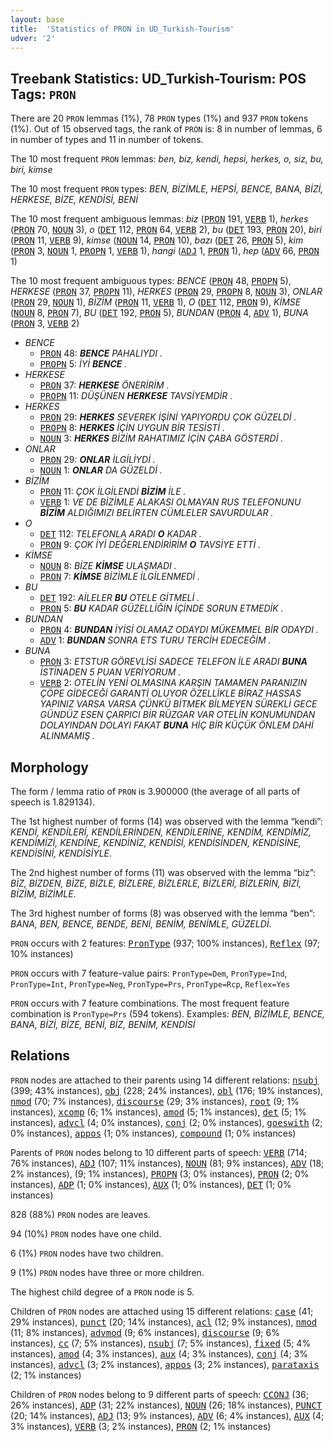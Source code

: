 ```yaml
---
layout: base
title:  'Statistics of PRON in UD_Turkish-Tourism'
udver: '2'
---
```


## Treebank Statistics: UD_Turkish-Tourism: POS Tags: `PRON`

There are 20 `PRON` lemmas (1%), 78 `PRON` types (1%) and 937 `PRON` tokens (1%).
Out of 15 observed tags, the rank of `PRON` is: 8 in number of lemmas, 6 in number of types and 11 in number of tokens.

The 10 most frequent `PRON` lemmas: <em>ben, biz, kendi, hepsi, herkes, o, siz, bu, biri, kimse</em>

The 10 most frequent `PRON` types:  <em>BEN, BİZİMLE, HEPSİ, BENCE, BANA, BİZİ, HERKESE, BİZE, KENDİSİ, BENİ</em>

The 10 most frequent ambiguous lemmas: <em>biz</em> (<tt><a href="tr_tourism-pos-PRON.html">PRON</a></tt> 191, <tt><a href="tr_tourism-pos-VERB.html">VERB</a></tt> 1), <em>herkes</em> (<tt><a href="tr_tourism-pos-PRON.html">PRON</a></tt> 70, <tt><a href="tr_tourism-pos-NOUN.html">NOUN</a></tt> 3), <em>o</em> (<tt><a href="tr_tourism-pos-DET.html">DET</a></tt> 112, <tt><a href="tr_tourism-pos-PRON.html">PRON</a></tt> 64, <tt><a href="tr_tourism-pos-VERB.html">VERB</a></tt> 2), <em>bu</em> (<tt><a href="tr_tourism-pos-DET.html">DET</a></tt> 193, <tt><a href="tr_tourism-pos-PRON.html">PRON</a></tt> 20), <em>biri</em> (<tt><a href="tr_tourism-pos-PRON.html">PRON</a></tt> 11, <tt><a href="tr_tourism-pos-VERB.html">VERB</a></tt> 9), <em>kimse</em> (<tt><a href="tr_tourism-pos-NOUN.html">NOUN</a></tt> 14, <tt><a href="tr_tourism-pos-PRON.html">PRON</a></tt> 10), <em>bazı</em> (<tt><a href="tr_tourism-pos-DET.html">DET</a></tt> 26, <tt><a href="tr_tourism-pos-PRON.html">PRON</a></tt> 5), <em>kim</em> (<tt><a href="tr_tourism-pos-PRON.html">PRON</a></tt> 3, <tt><a href="tr_tourism-pos-NOUN.html">NOUN</a></tt> 1, <tt><a href="tr_tourism-pos-PROPN.html">PROPN</a></tt> 1, <tt><a href="tr_tourism-pos-VERB.html">VERB</a></tt> 1), <em>hangi</em> (<tt><a href="tr_tourism-pos-ADJ.html">ADJ</a></tt> 1, <tt><a href="tr_tourism-pos-PRON.html">PRON</a></tt> 1), <em>hep</em> (<tt><a href="tr_tourism-pos-ADV.html">ADV</a></tt> 66, <tt><a href="tr_tourism-pos-PRON.html">PRON</a></tt> 1)

The 10 most frequent ambiguous types:  <em>BENCE</em> (<tt><a href="tr_tourism-pos-PRON.html">PRON</a></tt> 48, <tt><a href="tr_tourism-pos-PROPN.html">PROPN</a></tt> 5), <em>HERKESE</em> (<tt><a href="tr_tourism-pos-PRON.html">PRON</a></tt> 37, <tt><a href="tr_tourism-pos-PROPN.html">PROPN</a></tt> 11), <em>HERKES</em> (<tt><a href="tr_tourism-pos-PRON.html">PRON</a></tt> 29, <tt><a href="tr_tourism-pos-PROPN.html">PROPN</a></tt> 8, <tt><a href="tr_tourism-pos-NOUN.html">NOUN</a></tt> 3), <em>ONLAR</em> (<tt><a href="tr_tourism-pos-PRON.html">PRON</a></tt> 29, <tt><a href="tr_tourism-pos-NOUN.html">NOUN</a></tt> 1), <em>BİZİM</em> (<tt><a href="tr_tourism-pos-PRON.html">PRON</a></tt> 11, <tt><a href="tr_tourism-pos-VERB.html">VERB</a></tt> 1), <em>O</em> (<tt><a href="tr_tourism-pos-DET.html">DET</a></tt> 112, <tt><a href="tr_tourism-pos-PRON.html">PRON</a></tt> 9), <em>KİMSE</em> (<tt><a href="tr_tourism-pos-NOUN.html">NOUN</a></tt> 8, <tt><a href="tr_tourism-pos-PRON.html">PRON</a></tt> 7), <em>BU</em> (<tt><a href="tr_tourism-pos-DET.html">DET</a></tt> 192, <tt><a href="tr_tourism-pos-PRON.html">PRON</a></tt> 5), <em>BUNDAN</em> (<tt><a href="tr_tourism-pos-PRON.html">PRON</a></tt> 4, <tt><a href="tr_tourism-pos-ADV.html">ADV</a></tt> 1), <em>BUNA</em> (<tt><a href="tr_tourism-pos-PRON.html">PRON</a></tt> 3, <tt><a href="tr_tourism-pos-VERB.html">VERB</a></tt> 2)


* <em>BENCE</em>
  * <tt><a href="tr_tourism-pos-PRON.html">PRON</a></tt> 48: <em><b>BENCE</b> PAHALIYDI .</em>
  * <tt><a href="tr_tourism-pos-PROPN.html">PROPN</a></tt> 5: <em>İYİ <b>BENCE</b> .</em>
* <em>HERKESE</em>
  * <tt><a href="tr_tourism-pos-PRON.html">PRON</a></tt> 37: <em><b>HERKESE</b> ÖNERİRİM .</em>
  * <tt><a href="tr_tourism-pos-PROPN.html">PROPN</a></tt> 11: <em>DÜŞÜNEN <b>HERKESE</b> TAVSİYEMDİR .</em>
* <em>HERKES</em>
  * <tt><a href="tr_tourism-pos-PRON.html">PRON</a></tt> 29: <em><b>HERKES</b> SEVEREK İŞİNİ YAPIYORDU ÇOK GÜZELDİ .</em>
  * <tt><a href="tr_tourism-pos-PROPN.html">PROPN</a></tt> 8: <em><b>HERKES</b> İÇİN UYGUN BİR TESİSTİ .</em>
  * <tt><a href="tr_tourism-pos-NOUN.html">NOUN</a></tt> 3: <em><b>HERKES</b> BİZİM RAHATIMIZ İÇİN ÇABA GÖSTERDİ .</em>
* <em>ONLAR</em>
  * <tt><a href="tr_tourism-pos-PRON.html">PRON</a></tt> 29: <em><b>ONLAR</b> İLGİLİYDİ .</em>
  * <tt><a href="tr_tourism-pos-NOUN.html">NOUN</a></tt> 1: <em><b>ONLAR</b> DA GÜZELDİ .</em>
* <em>BİZİM</em>
  * <tt><a href="tr_tourism-pos-PRON.html">PRON</a></tt> 11: <em>ÇOK İLGİLENDİ <b>BİZİM</b> İLE .</em>
  * <tt><a href="tr_tourism-pos-VERB.html">VERB</a></tt> 1: <em>VE DE BİZİMLE ALAKASI OLMAYAN RUS TELEFONUNU <b>BİZİM</b> ALDIĞIMIZI BELİRTEN CÜMLELER SAVURDULAR .</em>
* <em>O</em>
  * <tt><a href="tr_tourism-pos-DET.html">DET</a></tt> 112: <em>TELEFONLA ARADI <b>O</b> KADAR .</em>
  * <tt><a href="tr_tourism-pos-PRON.html">PRON</a></tt> 9: <em>ÇOK İYİ DEĞERLENDİRİRİM <b>O</b> TAVSİYE ETTİ .</em>
* <em>KİMSE</em>
  * <tt><a href="tr_tourism-pos-NOUN.html">NOUN</a></tt> 8: <em>BİZE <b>KİMSE</b> ULAŞMADI .</em>
  * <tt><a href="tr_tourism-pos-PRON.html">PRON</a></tt> 7: <em><b>KİMSE</b> BİZİMLE İLGİLENMEDİ .</em>
* <em>BU</em>
  * <tt><a href="tr_tourism-pos-DET.html">DET</a></tt> 192: <em>AİLELER <b>BU</b> OTELE GİTMELİ .</em>
  * <tt><a href="tr_tourism-pos-PRON.html">PRON</a></tt> 5: <em><b>BU</b> KADAR GÜZELLİĞİN İÇİNDE SORUN ETMEDİK .</em>
* <em>BUNDAN</em>
  * <tt><a href="tr_tourism-pos-PRON.html">PRON</a></tt> 4: <em><b>BUNDAN</b> İYİSİ OLAMAZ ODAYDI MÜKEMMEL BİR ODAYDI .</em>
  * <tt><a href="tr_tourism-pos-ADV.html">ADV</a></tt> 1: <em><b>BUNDAN</b> SONRA ETS TURU TERCİH EDECEĞİM .</em>
* <em>BUNA</em>
  * <tt><a href="tr_tourism-pos-PRON.html">PRON</a></tt> 3: <em>ETSTUR GÖREVLİSİ SADECE TELEFON İLE ARADI <b>BUNA</b> İSTİNADEN 5 PUAN VERİYORUM .</em>
  * <tt><a href="tr_tourism-pos-VERB.html">VERB</a></tt> 2: <em>OTELİN YENİ OLMASINA KARŞIN TAMAMEN PARANIZIN ÇÖPE GİDECEĞİ GARANTİ OLUYOR ÖZELLİKLE BİRAZ HASSAS YAPINIZ VARSA VARSA ÇÜNKÜ BİTMEK BİLMEYEN SÜREKLİ GECE GÜNDÜZ ESEN ÇARPICI BİR RÜZGAR VAR OTELİN KONUMUNDAN DOLAYINDAN DOLAYI FAKAT <b>BUNA</b> HİÇ BİR KÜÇÜK ÖNLEM DAHİ ALINMAMIŞ .</em>

## Morphology

The form / lemma ratio of `PRON` is 3.900000 (the average of all parts of speech is 1.829134).

The 1st highest number of forms (14) was observed with the lemma “kendi”: <em>KENDİ, KENDİLERİ, KENDİLERİNDEN, KENDİLERİNE, KENDİM, KENDİMİZ, KENDİMİZİ, KENDİNE, KENDİNİZ, KENDİSİ, KENDİSİNDEN, KENDİSİNE, KENDİSİNİ, KENDİSİYLE</em>.

The 2nd highest number of forms (11) was observed with the lemma “biz”: <em>BİZ, BİZDEN, BİZE, BİZLE, BİZLERE, BİZLERLE, BİZLERİ, BİZLERİN, BİZİ, BİZİM, BİZİMLE</em>.

The 3rd highest number of forms (8) was observed with the lemma “ben”: <em>BANA, BEN, BENCE, BENDE, BENİ, BENİM, BENİMLE, GÜZELDİ</em>.

`PRON` occurs with 2 features: <tt><a href="tr_tourism-feat-PronType.html">PronType</a></tt> (937; 100% instances), <tt><a href="tr_tourism-feat-Reflex.html">Reflex</a></tt> (97; 10% instances)

`PRON` occurs with 7 feature-value pairs: `PronType=Dem`, `PronType=Ind`, `PronType=Int`, `PronType=Neg`, `PronType=Prs`, `PronType=Rcp`, `Reflex=Yes`

`PRON` occurs with 7 feature combinations.
The most frequent feature combination is `PronType=Prs` (594 tokens).
Examples: <em>BEN, BİZİMLE, BENCE, BANA, BİZİ, BİZE, BENİ, BİZ, BENİM, KENDİSİ</em>


## Relations

`PRON` nodes are attached to their parents using 14 different relations: <tt><a href="tr_tourism-dep-nsubj.html">nsubj</a></tt> (399; 43% instances), <tt><a href="tr_tourism-dep-obj.html">obj</a></tt> (228; 24% instances), <tt><a href="tr_tourism-dep-obl.html">obl</a></tt> (176; 19% instances), <tt><a href="tr_tourism-dep-nmod.html">nmod</a></tt> (70; 7% instances), <tt><a href="tr_tourism-dep-discourse.html">discourse</a></tt> (29; 3% instances), <tt><a href="tr_tourism-dep-root.html">root</a></tt> (9; 1% instances), <tt><a href="tr_tourism-dep-xcomp.html">xcomp</a></tt> (6; 1% instances), <tt><a href="tr_tourism-dep-amod.html">amod</a></tt> (5; 1% instances), <tt><a href="tr_tourism-dep-det.html">det</a></tt> (5; 1% instances), <tt><a href="tr_tourism-dep-advcl.html">advcl</a></tt> (4; 0% instances), <tt><a href="tr_tourism-dep-conj.html">conj</a></tt> (2; 0% instances), <tt><a href="tr_tourism-dep-goeswith.html">goeswith</a></tt> (2; 0% instances), <tt><a href="tr_tourism-dep-appos.html">appos</a></tt> (1; 0% instances), <tt><a href="tr_tourism-dep-compound.html">compound</a></tt> (1; 0% instances)

Parents of `PRON` nodes belong to 10 different parts of speech: <tt><a href="tr_tourism-pos-VERB.html">VERB</a></tt> (714; 76% instances), <tt><a href="tr_tourism-pos-ADJ.html">ADJ</a></tt> (107; 11% instances), <tt><a href="tr_tourism-pos-NOUN.html">NOUN</a></tt> (81; 9% instances), <tt><a href="tr_tourism-pos-ADV.html">ADV</a></tt> (18; 2% instances),  (9; 1% instances), <tt><a href="tr_tourism-pos-PROPN.html">PROPN</a></tt> (3; 0% instances), <tt><a href="tr_tourism-pos-PRON.html">PRON</a></tt> (2; 0% instances), <tt><a href="tr_tourism-pos-ADP.html">ADP</a></tt> (1; 0% instances), <tt><a href="tr_tourism-pos-AUX.html">AUX</a></tt> (1; 0% instances), <tt><a href="tr_tourism-pos-DET.html">DET</a></tt> (1; 0% instances)

828 (88%) `PRON` nodes are leaves.

94 (10%) `PRON` nodes have one child.

6 (1%) `PRON` nodes have two children.

9 (1%) `PRON` nodes have three or more children.

The highest child degree of a `PRON` node is 5.

Children of `PRON` nodes are attached using 15 different relations: <tt><a href="tr_tourism-dep-case.html">case</a></tt> (41; 29% instances), <tt><a href="tr_tourism-dep-punct.html">punct</a></tt> (20; 14% instances), <tt><a href="tr_tourism-dep-acl.html">acl</a></tt> (12; 9% instances), <tt><a href="tr_tourism-dep-nmod.html">nmod</a></tt> (11; 8% instances), <tt><a href="tr_tourism-dep-advmod.html">advmod</a></tt> (9; 6% instances), <tt><a href="tr_tourism-dep-discourse.html">discourse</a></tt> (9; 6% instances), <tt><a href="tr_tourism-dep-cc.html">cc</a></tt> (7; 5% instances), <tt><a href="tr_tourism-dep-nsubj.html">nsubj</a></tt> (7; 5% instances), <tt><a href="tr_tourism-dep-fixed.html">fixed</a></tt> (5; 4% instances), <tt><a href="tr_tourism-dep-amod.html">amod</a></tt> (4; 3% instances), <tt><a href="tr_tourism-dep-aux.html">aux</a></tt> (4; 3% instances), <tt><a href="tr_tourism-dep-conj.html">conj</a></tt> (4; 3% instances), <tt><a href="tr_tourism-dep-advcl.html">advcl</a></tt> (3; 2% instances), <tt><a href="tr_tourism-dep-appos.html">appos</a></tt> (3; 2% instances), <tt><a href="tr_tourism-dep-parataxis.html">parataxis</a></tt> (2; 1% instances)

Children of `PRON` nodes belong to 9 different parts of speech: <tt><a href="tr_tourism-pos-CCONJ.html">CCONJ</a></tt> (36; 26% instances), <tt><a href="tr_tourism-pos-ADP.html">ADP</a></tt> (31; 22% instances), <tt><a href="tr_tourism-pos-NOUN.html">NOUN</a></tt> (26; 18% instances), <tt><a href="tr_tourism-pos-PUNCT.html">PUNCT</a></tt> (20; 14% instances), <tt><a href="tr_tourism-pos-ADJ.html">ADJ</a></tt> (13; 9% instances), <tt><a href="tr_tourism-pos-ADV.html">ADV</a></tt> (6; 4% instances), <tt><a href="tr_tourism-pos-AUX.html">AUX</a></tt> (4; 3% instances), <tt><a href="tr_tourism-pos-VERB.html">VERB</a></tt> (3; 2% instances), <tt><a href="tr_tourism-pos-PRON.html">PRON</a></tt> (2; 1% instances)

